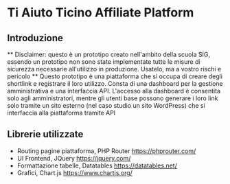 # Ti Aiuto Ticino Affiliate Platform

## Introduzione
** Disclaimer: questo è un prototipo creato nell'ambito della scuola SIG, essendo un prototipo non sono state implementate tutte le misure di sicurezza necessarie all'utilizzo in produzione. Usatelo, ma a vostro rischi e pericolo **
Questo prototipo è una piattaforma che si occupa di creare degli shortlink e registrare il loro utilizzo. Consta di una dashboard per la gestione amministrativa e una interfaccia API.
L'accesso alla dashboard è consentita solo agli amministratori, mentre gli utenti base possono generare i loro link solo tramite un sito esterno (nel caso studio un sito WordPress) che si interfaccia alla piattaforma tramite API

## Librerie utilizzate
* Routing pagine piattaforma,	PHP Router	https://phprouter.com/
* UI Frontend,	JQuery	https://jquery.com/
* Formattazione tabelle,	Datatables	https://datatables.net/
* Grafici,	Chart.js	https://www.chartjs.org/



